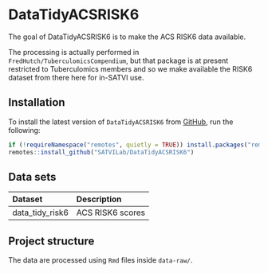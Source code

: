 
# DataTidyACSRISK6

The goal of DataTidyACSRISK6 is to make the ACS RISK6 data available.

The processing is actually performed in `FredHutch/TuberculomicsCompendium`, but that package is at present restricted to Tuberculomics members and so we make available the RISK6 dataset from there here for in-SATVI use.

## Installation

To install the latest version of `DataTidyACSRISK6` from [GitHub](https://github.com/), run the following:

``` r
if (!requireNamespace("remotes", quietly = TRUE)) install.packages("remotes")
remotes::install_github("SATVILab/DataTidyACSRISK6")
```

## Data sets

|Dataset         |Description      |
|:---------------|:----------------|
|data_tidy_risk6 |ACS RISK6 scores |

## Project structure

The data are processed using `Rmd` files inside `data-raw/`.